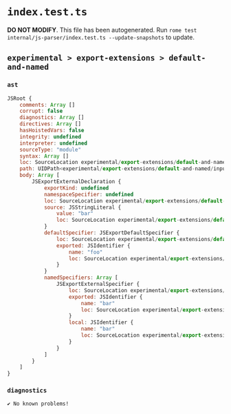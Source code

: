 # `index.test.ts`

**DO NOT MODIFY**. This file has been autogenerated. Run `rome test internal/js-parser/index.test.ts --update-snapshots` to update.

## `experimental > export-extensions > default-and-named`

### `ast`

```javascript
JSRoot {
	comments: Array []
	corrupt: false
	diagnostics: Array []
	directives: Array []
	hasHoistedVars: false
	integrity: undefined
	interpreter: undefined
	sourceType: "module"
	syntax: Array []
	loc: SourceLocation experimental/export-extensions/default-and-named/input.js 1:0-1:31
	path: UIDPath<experimental/export-extensions/default-and-named/input.js>
	body: Array [
		JSExportExternalDeclaration {
			exportKind: undefined
			namespaceSpecifier: undefined
			loc: SourceLocation experimental/export-extensions/default-and-named/input.js 1:0-1:31
			source: JSStringLiteral {
				value: "bar"
				loc: SourceLocation experimental/export-extensions/default-and-named/input.js 1:25-1:30
			}
			defaultSpecifier: JSExportDefaultSpecifier {
				loc: SourceLocation experimental/export-extensions/default-and-named/input.js 1:7-1:10
				exported: JSIdentifier {
					name: "foo"
					loc: SourceLocation experimental/export-extensions/default-and-named/input.js 1:7-1:10 (foo)
				}
			}
			namedSpecifiers: Array [
				JSExportExternalSpecifier {
					loc: SourceLocation experimental/export-extensions/default-and-named/input.js 1:14-1:17
					exported: JSIdentifier {
						name: "bar"
						loc: SourceLocation experimental/export-extensions/default-and-named/input.js 1:14-1:17 (bar)
					}
					local: JSIdentifier {
						name: "bar"
						loc: SourceLocation experimental/export-extensions/default-and-named/input.js 1:14-1:17 (bar)
					}
				}
			]
		}
	]
}
```

### `diagnostics`

```
✔ No known problems!

```
